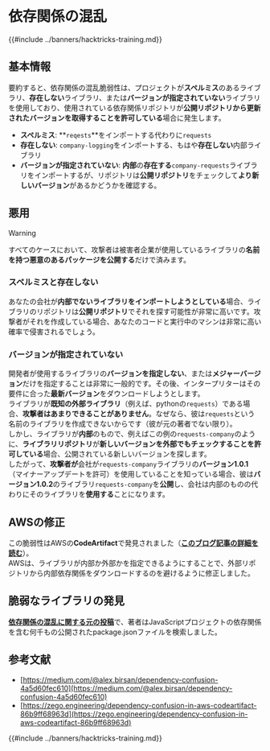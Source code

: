 # 依存関係の混乱

{{#include ../banners/hacktricks-training.md}}


## 基本情報

要約すると、依存関係の混乱脆弱性は、プロジェクトが**スペルミス**のあるライブラリ、**存在しない**ライブラリ、または**バージョンが指定されていない**ライブラリを使用しており、使用されている依存関係リポジトリが**公開リポジトリから更新されたバージョンを取得することを許可している**場合に発生します。

- **スペルミス**: **`reqests`**をインポートする代わりに`requests`
- **存在しない**: `company-logging`をインポートする、もはや**存在しない**内部ライブラリ
- **バージョンが指定されていない**: **内部**の**存在する**`company-requests`ライブラリをインポートするが、リポジトリは**公開リポジトリ**をチェックして**より新しいバージョン**があるかどうかを確認する。

## 悪用

> [!WARNING]
> すべてのケースにおいて、攻撃者は被害者企業が使用しているライブラリの**名前を持つ悪意のあるパッケージを公開する**だけで済みます。

### スペルミスと存在しない

あなたの会社が**内部でないライブラリをインポートしようとしている**場合、ライブラリのリポジトリは**公開リポジトリ**でそれを探す可能性が非常に高いです。攻撃者がそれを作成している場合、あなたのコードと実行中のマシンは非常に高い確率で侵害されるでしょう。

### バージョンが指定されていない

開発者が使用するライブラリの**バージョンを指定しない**、または**メジャーバージョン**だけを指定することは非常に一般的です。その後、インタープリターはその要件に合った**最新バージョン**をダウンロードしようとします。\
ライブラリが**既知の外部ライブラリ**（例えば、pythonの`requests`）である場合、**攻撃者はあまりできることがありません**。なぜなら、彼は`requests`という名前のライブラリを作成できないからです（彼が元の著者でない限り）。\
しかし、ライブラリが**内部**のもので、例えばこの例の`requests-company`のように、**ライブラリリポジトリ**が**新しいバージョンを外部でもチェックすることを許可している**場合、公開されている新しいバージョンを探します。\
したがって、**攻撃者が**会社が`requests-company`ライブラリの**バージョン1.0.1**（マイナーアップデートを許可）を使用していることを知っている場合、彼は**バージョン1.0.2**のライブラリ`requests-company`を**公開**し、会社は内部のものの代わりにそのライブラリを**使用する**ことになります。

## AWSの修正

この脆弱性はAWSの**CodeArtifact**で発見されました（[**このブログ記事の詳細を読む**](https://zego.engineering/dependency-confusion-in-aws-codeartifact-86b9ff68963d)）。\
AWSは、ライブラリが内部か外部かを指定できるようにすることで、外部リポジトリから内部依存関係をダウンロードするのを避けるように修正しました。

## 脆弱なライブラリの発見

[**依存関係の混乱に関する元の投稿**](https://medium.com/@alex.birsan/dependency-confusion-4a5d60fec610)で、著者はJavaScriptプロジェクトの依存関係を含む何千もの公開されたpackage.jsonファイルを検索しました。

## 参考文献

- [https://medium.com/@alex.birsan/dependency-confusion-4a5d60fec610](https://medium.com/@alex.birsan/dependency-confusion-4a5d60fec610)
- [https://zego.engineering/dependency-confusion-in-aws-codeartifact-86b9ff68963d](https://zego.engineering/dependency-confusion-in-aws-codeartifact-86b9ff68963d)


{{#include ../banners/hacktricks-training.md}}
